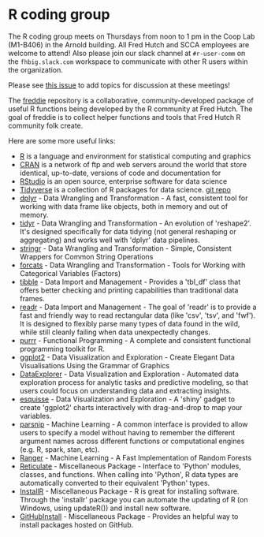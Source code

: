# R coding group

The R coding group meets on Thursdays from noon to 1 pm in the Coop Lab (M1-B406) in the Arnold building. All Fred Hutch and SCCA employees are welcome to attend! Also please join our slack channel at `#r-user-comm` on the `fhbig.slack.com` workspace to communicate with other R users within the organization.

Please see [this issue](https://github.com/FredHutch/community_groups/issues/4) to add topics for discussion at these meetings!

The [freddie](https://github.com/FredHutch/freddie) repository is a collaborative, community-developed package of useful R functions being developed by the R community at Fred Hutch. The goal of freddie is to collect helper functions and tools that Fred Hutch R community folk create.

Here are some more useful links:
* [R](https://www.r-project.org/about.html) is a language and environment for statistical computing and graphics
* [CRAN](https://cran.r-project.org) is a network of ftp and web servers around the world that store identical, up-to-date, versions of code and documentation for 
* [RStudio](https://rstudio.com) is an open source, enterprise software for data science
* [Tidyverse](https://www.tidyverse.org/) is a collection of R packages for data science. [git repo](https://github.com/tidyverse)
* [dplyr](https://www.rdocumentation.org/packages/dplyr/versions/0.7.8) - Data Wrangling and Transformation - A fast, consistent tool for working with data frame like objects, both in memory and out of memory.
* [tidyr](https://www.rdocumentation.org/packages/tidyr/versions/0.8.3) - Data Wrangling and Transformation - An evolution of 'reshape2'. It's designed specifically for data tidying (not general reshaping or aggregating) and works well with 'dplyr' data pipelines.
* [stringr](https://www.rdocumentation.org/packages/stringr/versions/1.4.0) - Data Wrangling and Transformation - Simple, Consistent Wrappers for Common String Operations
* [forcats](https://www.rdocumentation.org/packages/forcats/versions/0.4.0) - Data Wrangling and Transformation - Tools for Working with Categorical Variables (Factors)
* [tibble](https://www.rdocumentation.org/packages/tibble/versions/1.2) - Data Import and Management - Provides a 'tbl_df' class that offers better checking and printing capabilities than traditional data frames.
* [readr](https://www.rdocumentation.org/packages/readr/versions/1.3.1) - Data Import and Management - The goal of 'readr' is to provide a fast and friendly way to read rectangular data (like 'csv', 'tsv', and 'fwf'). It is designed to flexibly parse many types of data found in the wild, while still cleanly failing when data unexpectedly changes.
* [purrr](https://www.rdocumentation.org/packages/purrr/versions/0.2.5) - Functional Programming - A complete and consistent functional programming toolkit for R.
* [ggplot2](https://www.rdocumentation.org/packages/ggplot2/versions/3.2.1) - Data Visualization and Exploration - Create Elegant Data Visualisations Using the Grammar of Graphics
* [DataExplorer](https://www.rdocumentation.org/packages/DataExplorer/versions/0.8.0) - Data Visualization and Exploration - Automated data exploration process for analytic tasks and predictive modeling, so that users could focus on understanding data and extracting insights. 
* [esquisse](https://www.rdocumentation.org/packages/esquisse/versions/0.2.2) - Data Visualization and Exploration - A 'shiny' gadget to create 'ggplot2' charts interactively with drag-and-drop to map your variables. 
* [parsnip](https://www.rdocumentation.org/packages/parsnip/versions/0.0.0.9001) - Machine Learning - A common interface is provided to allow users to specify a model without having to remember the different argument names across different functions or computational engines (e.g. R, spark, stan, etc).
* [Ranger](https://www.rdocumentation.org/packages/ranger/versions/0.11.2) - Machine Learning - A Fast Implementation of Random Forests
* [Reticulate](https://www.rdocumentation.org/packages/reticulate/versions/1.13) - Miscellaneous Package - Interface to 'Python' modules, classes, and functions. When calling into 'Python', R data types are automatically converted to their equivalent 'Python' types.
* [InstallR](https://www.rdocumentation.org/packages/installr/versions/0.22.0) - Miscellaneous Package - R is great for installing software. Through the 'installr' package you can automate the updating of R (on Windows, using updateR()) and install new software. 
* [GitHubInstall](https://www.rdocumentation.org/packages/githubinstall/versions/0.2.2) - Miscellaneous Package - Provides an helpful way to install packages hosted on GitHub.
